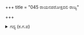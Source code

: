 +++
title = "045 ರಾಯನಪರೋಕ್ಷದಲಿ ರಾಜ್ಯ"

+++

<details><summary>ಗದ್ಯ (ಕ.ಗ.ಪ) </summary>

45. ಧರ್ಮರಾಯನಿಲ್ಲದ ಮೇಲೆ ರಾಜ್ಯಲಕ್ಷ್ಮಿಯೊಡನೆ ಪ್ರೀತಿಯೆ ? ಶಿವಶಿವಾ, ನಮ್ಮ ತಾಯಿ ಹೇಳಿದ ಮಾತು ನಮ್ಮ ನಮ್ಮಲ್ಲಿ ನಡೆಯದ ಹಾಗಾಯಿತೇ ? ಆಗಿದ್ದು ಒಳ್ಳೆಯದೇ ಆಯಿತು ಎಂದು ತಮ್ಮ ತಮ್ಮ ಆಯುಧಗಳನ್ನು ತೆಗೆದುಕೊಂಡು ನಕುಲ ಸಹದೇವರು ತಾವೂ ಧರ್ಮರಾಯನ ಜೊತೆಗೆ ರಾಜನ ಬಿಡಾರದಿಂದ ಹೊರಗೆ ಹೊರಟರು.
</details>
